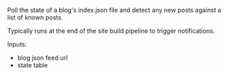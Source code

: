 Poll the state of a blog's index.json file and detect any new posts against a list of known posts.

Typically runs at the end of the site build pipeline to trigger notifications.

Inputs:

- blog json feed url
- state table

